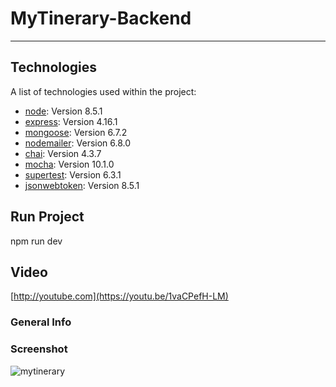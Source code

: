 # MyTinerary-Backend
***
## Technologies

A list of technologies used within the project:
* [node](https://example.com): Version 8.5.1
* [express](https://example.com): Version 4.16.1
* [mongoose](https://example.com): Version 6.7.2
* [nodemailer](https://example.com): Version 6.8.0
* [chai](https://example.com): Version 4.3.7
* [mocha](https://example.com): Version 10.1.0
* [supertest](https://example.com): Version 6.3.1
* [jsonwebtoken](https://example.com): Version 8.5.1
  
## Run Project
npm run dev
## Video
<a name="general-info">[http://youtube.com](https://youtu.be/1vaCPefH-LM)</a>
### General Info

### Screenshot
![mytinerary](https://github.com/NicoOjeda/my-tinerary-teamdn/assets/92500277/477ef5b2-b4b7-41c4-a431-bb42b0e42fae)

